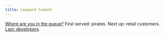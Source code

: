 ```yaml
---
title: Leopard leaked
---
```


[Where are you in the queue?](http://www.appleinsider.com/articles/07/10/23/att_user_gains_leopard_gm_changes_new_battery_supplier_more.html) First served: pirates. Next up: retail customers. [Last: developers](http://www.wincent.com/a/about/wincent/weblog/archives/2007/10/on_the_internal.php).
